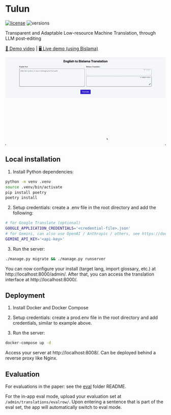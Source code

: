 # Tulun

[![license](https://img.shields.io/badge/License-MIT-blue)](https://github.com/raphaelmerx/tulun/blob/main/LICENSE)
![versions](https://img.shields.io/badge/python-3.12-blue.svg)

Transparent and Adaptable Low-resource Machine Translation, through LLM post-editing

[🎥 Demo video](https://youtu.be/fQFwOxzR4MI) | [🖥️ Live demo (using Bislama)](https://bislama-trans.rapha.dev/)

![Tulun Demo](./demo.gif)

## Local installation

1. Install Python dependencies:
```bash
python -m venv .venv
source .venv/bin/activate
pip install poetry
poetry install
```

2. Setup credentials: create a .env file in the root directory and add the following:
```bash
# for Google Translate (optional)
GOOGLE_APPLICATION_CREDENTIALS='<credential-file>.json'
# for Gemini, can also use OpenAI / Anthropic / others, see https://docs.litellm.ai/docs/
GEMINI_API_KEY='<api-key>'
```

3. Run the server:
```bash
./manage.py migrate && ./manage.py runserver
```

You can now configure your install (target lang, import glossary, etc.) at http://localhost:8000/admin/. After that, you can access the translation interface at http://localhost:8000/.

## Deployment

1. Install Docker and Docker Compose

2. Setup credentials: create a prod.env file in the root directory and add credentials, similar to example above.

3. Run the server:
```bash
docker-compose up -d
```

Access your server at http://localhost:8008/. Can be deployed behind a reverse proxy like Nginx.

## Evaluation

For evaluations in the paper: see the [eval](./eval/) folder README.

For the in-app eval mode, upload your evaluation set at `/admin/translations/evalrow/`. Upon entering a sentence that is part of the eval set, the app will automatically switch to eval mode.
